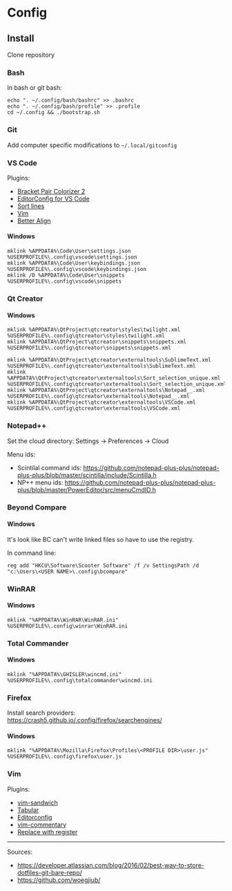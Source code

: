 # Config

## Install

Clone repository

### Bash

In bash or git bash:
```
echo ". ~/.config/bash/bashrc" >> .bashrc
echo ". ~/.config/bash/profile" >> .profile
cd ~/.config && ./bootstrap.sh
```

### Git

Add computer specific modifications to `~/.local/gitconfig`

### VS Code

Plugins:
  - [Bracket Pair Colorizer 2](https://marketplace.visualstudio.com/items?itemName=CoenraadS.bracket-pair-colorizer-2)
  - [EditorConfig for VS Code](https://marketplace.visualstudio.com/items?itemName=EditorConfig.EditorConfig)
  - [Sort lines](https://marketplace.visualstudio.com/items?itemName=Tyriar.sort-lines)
  - [Vim](https://marketplace.visualstudio.com/items?itemName=vscodevim.vim)
  - [Better Align](https://marketplace.visualstudio.com/items?itemName=wwm.better-align)


#### Windows

```
mklink %APPDATA%\Code\User\settings.json %USERPROFILE%\.config\vscode\settings.json
mklink %APPDATA%\Code\User\keybindings.json %USERPROFILE%\.config\vscode\keybindings.json
mklink /D %APPDATA%\Code\User\snippets %USERPROFILE%\.config\vscode\snippets
```

### Qt Creator

#### Windows
```
mklink %APPDATA%\QtProject\qtcreator\styles\twilight.xml %USERPROFILE%\.config\qtcreator\styles\twilight.xml
mklink %APPDATA%\QtProject\qtcreator\snippets\snippets.xml %USERPROFILE%\.config\qtcreator\snippets\snippets.xml

mklink %APPDATA%\QtProject\qtcreator\externaltools\SublimeText.xml %USERPROFILE%\.config\qtcreator\externaltools\SublimeText.xml
mklink %APPDATA%\QtProject\qtcreator\externaltools\Sort_selection_unique.xml %USERPROFILE%\.config\qtcreator\externaltools\Sort_selection_unique.xml
mklink %APPDATA%\QtProject\qtcreator\externaltools\Notepad__.xml %USERPROFILE%\.config\qtcreator\externaltools\Notepad__.xml
mklink %APPDATA%\QtProject\qtcreator\externaltools\VSCode.xml %USERPROFILE%\.config\qtcreator\externaltools\VSCode.xml
```

### Notepad++

Set the cloud directory: Settings -> Preferences -> Cloud

Menu ids:
  - Scintilal command ids: https://github.com/notepad-plus-plus/notepad-plus-plus/blob/master/scintilla/include/Scintilla.h
  - NP++ menu ids: https://github.com/notepad-plus-plus/notepad-plus-plus/blob/master/PowerEditor/src/menuCmdID.h

### Beyond Compare

#### Windows
It's look like BC can't write linked files so have to use the registry.

In command line:
```
reg add "HKCU\Software\Scooter Software" /f /v SettingsPath /d "c:\Users\<USER NAME>\.config\bcompare"
```

### WinRAR

#### Windows
```
mklink "%APPDATA%\WinRAR\WinRAR.ini" %USERPROFILE%\.config\winrar\WinRAR.ini
```

### Total Commander

#### Windows
```
mklink "%APPDATA%\GHISLER\wincmd.ini" %USERPROFILE%\.config\totalcommander\wincmd.ini
```

### Firefox

Install search providers: https://crash5.github.io/.config/firefox/searchengines/

#### Windows
```
mklink "%APPDATA%\Mozilla\Firefox\Profiles\<PROFILE DIR>\user.js" %USERPROFILE%\.config\firefox\user.js
```

### Vim

Plugins:
  - [vim-sandwich](https://github.com/machakann/vim-sandwich)
  - [Tabular](https://github.com/godlygeek/tabular)
  - [Editorconfig](https://github.com/editorconfig/editorconfig-vim)
  - [vim-commentary](https://github.com/tpope/vim-commentary)
  - [Replace with register](https://github.com/vim-scripts/ReplaceWithRegister)

---
Sources:
 * https://developer.atlassian.com/blog/2016/02/best-way-to-store-dotfiles-git-bare-repo/
 * https://github.com/woegjiub/
